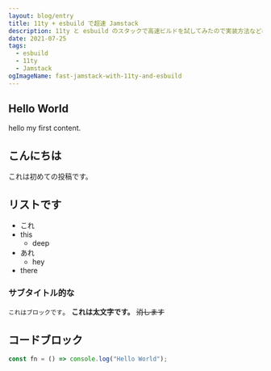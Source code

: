 ```yaml
---
layout: blog/entry
title: 11ty + esbuild で超速 Jamstack
description: 11ty と esbuild のスタックで高速ビルドを試してみたので実装方法などについて紹介します。
date: 2021-07-25
tags:
  - esbuild
  - 11ty
  - Jamstack
ogImageName: fast-jamstack-with-11ty-and-esbuild
---
```


## Hello World

hello my first content.

## こんにちは

これは初めての投稿です。

## リストです

- これ
- this
  - deep
- あれ
  - hey
- there

### サブタイトル的な

`これはブロックです`。
**これは太文字です。**
~~消します~~

## コードブロック

```js
const fn = () => console.log("Hello World");
```
